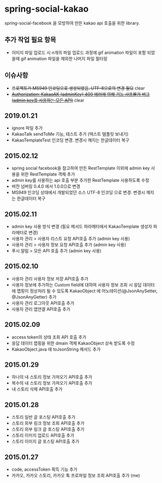 # spring-social-kakao
spring-social-facebook 을 모방하여 만든 kakao api 호출을 위한 library.

추가 작업 필요 항목
------------------------------------------------------
- 이미지 파일 업로드 시 n개의 파일 업로드 과정에 gif animation 파일이 포함 되었을때 gif animation 파일을 제외한 나머지 파일 필터링

이슈사항
------------------------------------------------------
- <s>프로젝트가 MS949 인코딩으로 생성되었음. UTF-8으로의 변경 필요</s> clear
- [<s>Authorization: KakaoAK {adminKey} 400 에러에 의해 기능 사용불가 버그(admin key를 사용하는 모든 API)</s>](https://github.com/bongki/spring-social-kakao/issues/1) clear

2019.01.21
------------------------------------------------------
- ignore 파일 추가
- KakaoTalk sendToMe 기능, 테스트 추가 (텍스트 템플릿 보내기)
- KakaoTemplateTest 인코딩 변경. 변경시 깨지는 한글데이터 복구

2015.02.12
------------------------------------------------------
- spring social facebook을 참고하여 만든 RestTemplate 이외에 admin key 사용을 위한 RestTemplate 객체 추가
- admin key를 사용하는 api 호출 부분 추가한 RestTemplate 사용하도록 수정
- 버전 넘버링 0.4.0 에서 1.0.0으로 변경
- MS949 인코딩 상태에서 개발되었던 소스 UTF-8 인코딩 으로 변경. 변경시 깨지는 한글데이터 복구

2015.02.11
------------------------------------------------------
- admin key 사용 방식 변경 (필요 메서드 파라메터에서 KakaoTemplate 생성자 파라메터로 변경)
- 사용자 관리 > 사용자 리스트 요청 API호출 추가 (admin key 사용)
- 사용자 관리 > 사용자 정보 요청 API호출 추가 (admin key 사용)
- 푸시 알림 > 모든 API 호출 추가 (admin key 사용)

2015.02.10
------------------------------------------------------
- 사용자 관리 사용자 정보 저장 API호출 추가
- 사용자 정보에 추가하는 Custom field에 대하여 사용자 정보 조회 시 응답 데이터에 맵핑이 정상처리 될 수 있도록 KakaoObject 에 어노테이션(@JsonAnySetter, @JsonAnyGetter) 추가
- 사용자 관리 로그아웃 API호출 추가
- 사용자 관리 앱연결 API호출 추가

2015.02.09
------------------------------------------------------
- access token의 상태 조회 API 호출 추가
- 응답 데이터 맵핑을 위한 dmain 객체 KakaoObject 상속 받도록 수정
- KakaoObject.java 에 toJsonString 메서드 추가

2015.01.29
------------------------------------------------------
- 하나의 내 스토리 정보 가져오기 API호출 추가
- 복수의 내 스토리 정보 가져오기 API호출 추가
- 내 스토리 삭제 API호출 추가

2015.01.28
------------------------------------------------------
- 스토리 일반 글 포스팅 API호출 추가
- 스토리 외부 링크 정보 조회 API호출 추가
- 스토리 외부 링크 글 포스팅 API호출 추가
- 스토리 이미지 업로드 API호출 추가
- 스토리 이미지 글 포스팅 API호출 추가

2015.01.27
------------------------------------------------------
- code, accessToken 획득 기능 추가
- 카카오, 카카오 스토리, 카카오 톡 프로파일 정보 조회 API호출 추가 (me)
